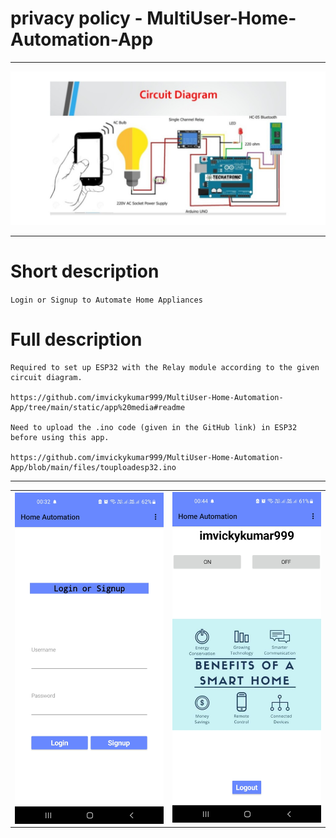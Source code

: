 # privacy policy - MultiUser-Home-Automation-App
-----------------------------

![cd](https://github.com/imvickykumar999/MultiUser-Home-Automation-App/raw/main/static/console%20graphics/circuit%20diagram.jpg)

-------------------------------

# Short description 

`Login or Signup to Automate Home Appliances`

# Full description

    Required to set up ESP32 with the Relay module according to the given circuit diagram.

    https://github.com/imvickykumar999/MultiUser-Home-Automation-App/tree/main/static/app%20media#readme

    Need to upload the .ino code (given in the GitHub link) in ESP32 before using this app.

    https://github.com/imvickykumar999/MultiUser-Home-Automation-App/blob/main/files/touploadesp32.ino

-----------------------------------------------

<table>
   <tr>
       <td><img src="https://github.com/imvickykumar999/MultiUser-Home-Automation-App/blob/main/static/console%20graphics/phone%20486%20x%201080/LoginSignup.jpg?raw=true" align="right" alt="4" width = 400px></td>
      <td><img src="https://github.com/imvickykumar999/MultiUser-Home-Automation-App/blob/main/static/console%20graphics/phone%20486%20x%201080/firstlook.jpg?raw=true" alt="3" width = 400px></td>
  </tr>
</table>

